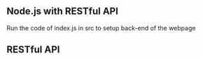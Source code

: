 ## Node.js with RESTful API 

Run the code of index.js in src to setup back-end of the webpage

## RESTful API

